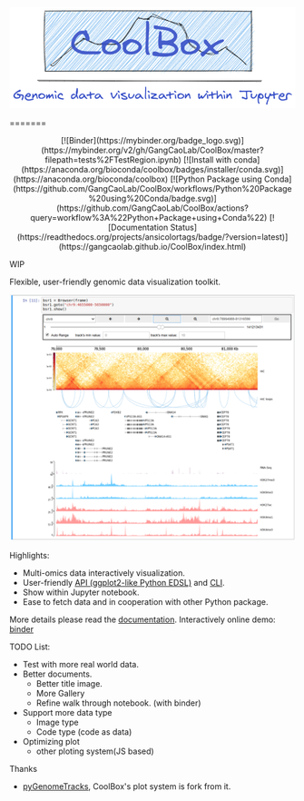 <p align="center">
  <img src="docs/images/banner.png">
</p>

 
=======

<p align="center">
[![Binder](https://mybinder.org/badge_logo.svg)](https://mybinder.org/v2/gh/GangCaoLab/CoolBox/master?filepath=tests%2FTestRegion.ipynb)
[![Install with conda](https://anaconda.org/bioconda/coolbox/badges/installer/conda.svg)](https://anaconda.org/bioconda/coolbox)
[![Python Package using Conda](https://github.com/GangCaoLab/CoolBox/workflows/Python%20Package%20using%20Conda/badge.svg)](https://github.com/GangCaoLab/CoolBox/actions?query=workflow%3A%22Python+Package+using+Conda%22)
[![Documentation Status](https://readthedocs.org/projects/ansicolortags/badge/?version=latest)](https://gangcaolab.github.io/CoolBox/index.html)
</p>


WIP

Flexible, user-friendly genomic data visualization toolkit. 

![](docs/images/title.png)

Highlights:

* Multi-omics data interactively visualization.
* User-friendly [API (ggplot2-like Python EDSL)](https://gangcaolab.github.io/CoolBox/quick_start_API.html) and [CLI](https://gangcaolab.github.io/CoolBox/quick_start_CLI.html).
* Show within Jupyter notebook.
* Ease to fetch data and in cooperation with other Python package.

More details please read the [documentation](https://gangcaolab.github.io/CoolBox/index.html).
Interactively online demo: [binder](https://mybinder.org/v2/gh/GangCaoLab/CoolBox/master?filepath=tests%2FTestRegion.ipynb)

TODO List:

+ Test with more real world data.
+ Better documents.
	+ Better title image.
	+ More Gallery
	+ Refine walk through notebook. (with binder)
+ Support more data type
    + Image type
    + Code type (code as data)
+ Optimizing plot
    + other ploting system(JS based)


Thanks

+ [pyGenomeTracks](https://github.com/deeptools/pyGenomeTracks),
CoolBox's plot system is fork from it.


